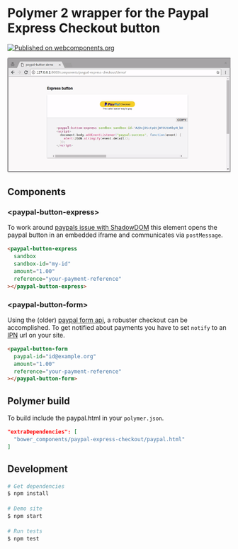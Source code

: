 # Polymer 2 wrapper for the Paypal Express Checkout button

[![Published on webcomponents.org](https://img.shields.io/badge/webcomponents.org-published-blue.svg)](https://www.webcomponents.org/element/morbidick/paypal-express-checkout)

![Button flow demo](demo/flow.gif)

## Components

### \<paypal-button-express\>

To work around [paypals issue with ShadowDOM](https://github.com/paypal/paypal-checkout/issues/353) this element opens the paypal button in an embedded iframe and communicates via `postMessage`.

````html
<paypal-button-express
  sandbox
  sandbox-id="my-id"
  amount="1.00"
  reference="your-payment-reference"
></paypal-button-express>
````

### \<paypal-button-form\>

Using the (older) [paypal form api](https://developer.paypal.com/docs/classic/paypal-payments-standard/integration-guide/formbasics/), a robuster checkout can be accomplished. To get notified about payments you have to set `notify` to an [IPN](https://developer.paypal.com/docs/classic/products/instant-payment-notification/) url on your site.

````html
<paypal-button-form
  paypal-id="id@example.org"
  amount="1.00"
  reference="your-payment-reference"
></paypal-button-form>
````

## Polymer build

To build include the paypal.html in your `polymer.json`.

```json
"extraDependencies": [
  "bower_components/paypal-express-checkout/paypal.html"
]
```

## Development

```bash
# Get dependencies
$ npm install

# Demo site
$ npm start

# Run tests
$ npm test
```
